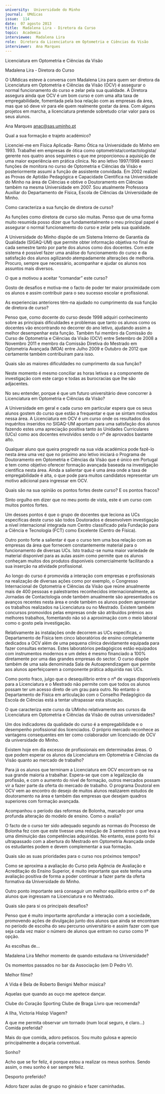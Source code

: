 ```yaml
---
university:  Universidade do Minho
journal:  UMdicas
issue:  114
date:  07 agosto 2013
title:  Madalena Lira - Diretora da Curso
topic:  Academia
interviewee:  Madalena Lira 
role:  Diretora da Licenciatura em Optometria e Ciências da Visão
interviewer:  Ana Marques
---
```

 

 Licenciatura em Optometria e Ciências da Visão 

 Madalena Lira - Diretora do Curso 

 O UMdicas esteve à conversa com Madalena Lira para quem ser diretora da Licenciatura em Optometria e Ciências da Visão (OCV) é assegurar o normal funcionamento do curso e zelar pela sua qualidade. A Diretora assegura ainda que OCV é um bom curso e com uma alta taxa de empregabilidade, fomentada pela boa relação com as empresas da área, mas que só deve vir para ele quem realmente gostar da área. Com alguns projetos em marcha, a licenciatura pretende sobretudo criar valor para os seus alunos.

 

 Ana Marques anac@sas.uminho.pt 

 Qual a sua formação e trajeto académico?

 Licenciei-me em Física Aplicada- Ramo Ótica na Universidade do Minho em 1993. Trabalhei em empresas de ótica como optometrista/contactologista/ gerente nos quatro anos seguintes o que me proporcionou a aquisição de uma maior experiência em prática clinica. No ano letivo 1997/1998 exerci funções de monitora no curso de Optometria e Ciências da Visão e posteriormente assumi a função de assistente convidada. Em 2002 realizei as Provas de Aptidão Pedagógica e Capacidade Cientifica na Universidade do Minho na área de Ciências e obtive o Doutoramento em Ciências também na mesma Universidade em 2007. Sou atualmente Professora Auxiliar do Departamento de Física, Escola de Ciências da Universidade de Minho.

 

 Como caracteriza a sua função de diretora de curso?

 As funções como diretora de curso são muitas. Penso que de uma forma muito resumida posso dizer que fundamentalmente o meu principal papel é assegurar o normal funcionamento do curso e zelar pela sua qualidade.

 A Universidade do Minho dispõe de um Sistema Interno de Garantia da Qualidade (SIGAQ-UM) que permite obter informação objetiva no final de cada semestre tanto por parte dos alunos como dos docentes. Com este sistema é possível fazer uma análise do funcionamento do curso e da satisfação dos alunos agilizando atempadamente alterações de melhoria. Procuro, sempre que necessário, acompanhar e ajudar os alunos nos assuntos mais diversos.

 

 O que a motivou a aceitar “comandar” este curso?

 Gosto de desafios e motiva-me o facto de poder ter maior proximidade com os alunos e assim contribuir para o seu sucesso escolar e profissional.

 

 As experiencias anteriores têm-na ajudado no cumprimento da sua função de diretora de curso?

 Penso que, como docente do curso desde 1998 adquiri conhecimento sobre as principais dificuldades e problemas que tanto os alunos como os docentes vão encontrando no decorrer do ano letivo, ajudando assim a melhor desempenhar esta função. Também fui membro da Comissão do Curso de Optometria e Ciências da Visão (OCV) entre Setembro de 2008 a Novembro 2011 e membro da Comissão Diretiva do Mestrado em Optometria Avançada (MOA) entre Julho 2009 e Outubro de 2012 que certamente também contribuíram para isso.

 

 Quais são as maiores dificuldades no cumprimento da sua função?

 Neste momento é mesmo conciliar as horas letivas e a componente de investigação com este cargo e todas as burocracias que lhe são adjacentes.

 

 No seu entender, porque é que um futuro universitário deve concorrer à Licenciatura em Optometria e Ciências da Visão?

 A Universidade em geral e cada curso em particular espera que os seus alunos gostem do curso que estão a frequentar e que se sintam motivados nessa área. A Licenciatura em OCV é um curso onde os resultados dos inquéritos inseridos no SIGAQ-UM apontam para uma satisfação dos alunos fazendo estes uma apreciação positiva tanto às Unidades Curriculares (UCs) como aos docentes envolvidos sendo o nº de aprovados bastante alto.

 Qualquer aluno que queira progredir na sua vida académica pode fazê-lo nesta área uma vez que no próximo ano letivo iniciará o Programa de Doutoramento em Optometria e Ciências da Visão que é único em Portugal e tem como objetivo oferecer formação avançada baseada na investigação científica nesta área. Ainda a salientar que é uma área onde a taxa de empregabilidade é alta, o que pode para muitos candidatos representar um motivo adicional para ingressar em OCV.

 

 Quais são na sua opinião os pontos fortes deste curso? E os pontos fracos?

 Sinto orgulho em dizer que no meu ponto de vista, este é um curso com muitos pontos fortes.

 Um desses pontos é que o grupo de docentes que leciona as UCs especificas deste curso são todos Doutorados e desenvolvem investigação a nível internacional integrada num Centro classificado pela Fundação para a Ciência e Tecnologia (FCT) como Excelente (Centro de Física).

 Outro ponto forte a salientar é que o curso tem uma boa relação com as empresas da área que fornecem constantemente material para o funcionamento de diversas UCs. Isto traduz-se numa maior variedade de material disponível para as aulas assim como permite que os alunos conheçam muitos dos produtos disponíveis comercialmente facilitando a sua inserção na atividade profissional.

 Ao longo do curso é promovida a interação com empresas e profissionais na realização de diversas ações como por exemplo, o Congresso Internacional de Optometria e Ciências da Visão que reúne anualmente mais de 400 pessoas e palestrantes reconhecidos internacionalmente, as Jornadas de Contactologia onde também anualmente são apresentados os avanços recentes nesta área e onde também os alunos podem apresentar os trabalhos realizados na Licenciatura ou no Mestrado. Existem também concursos promovidos pelas empresas onde são atribuídos prémios aos melhores trabalhos, fomentando não só a aproximação com o meio laboral como o gosto pela investigação.

 Relativamente às instalações onde decorrem as UCs especificas, o Departamento de Física tem cinco laboratórios de ensino completamente dedicados a OCV além de uma pequena clínica devidamente equipada para fazer consultas externas. Estes laboratórios pedagógicos estão equipados com instrumentos modernos e um deles é mesmo financiado a 100% diretamente por uma das grandes empresas do sector. O curso dispõe também de uma sala denominada Sala de Autoaprendizagem que permite aos alunos aperfeiçoarem a componente prática adquirida nas UCs.

 Como ponto fraco, julgo que o desequilíbrio entre o nº de vagas disponíveis para a Licenciatura e o Mestrado não permite com que todos os alunos possam ter um acesso direto de um grau para outro. No entanto o Departamento de Fisica em articulação com o Conselho Pedagógico da Escola de Ciências está a tentar ultrapassar esta situação.

 

 O que caracteriza este curso da UMinho relativamente aos cursos da Licenciatura em Optometria e Ciências da Visão de outras universidades?

 Um dos indicadores da qualidade do curso é a empregabilidade e o desempenho profissional dos licenciados. O próprio mercado reconhece as vantagens consequentes em ter como colaborador um licenciado de OCV da universidade do Minho.

 

 Existem hoje em dia excesso de profissionais em determinadas áreas. O que podem esperar os alunos da Licenciatura em Optometria e Ciências da Visão quanto ao mercado de trabalho?

 Para já os alunos que terminam a Licenciatura em OCV encontram-se na sua grande maioria a trabalhar. Espera-se que com a legalização da profissão, e com o aumento do nível de formação, outros mercados possam vir a fazer parte da oferta do mercado de trabalho. O programa Doutoral em OCV vem ao encontro do desejo de muitos alunos realizarem estudos de doutoramento na área e também das empresas que desejam quadros superiores com formação avançada.

 

 Acompanhou o período das reformas de Bolonha, marcado por uma profunda alteração do modelo de ensino. Como o avalia?

 O facto de o curso ter sido adequado segundo as normas do Processo de Bolonha fez com que este tivesse uma redução de 3 semestres o que leva a uma diminuição das competências adquiridas. No entanto, esse ponto foi ultrapassado com a abertura do Mestrado em Optometria Avançada onde os estudantes podem e devem complementar a sua formação.

 

 Quais são as suas prioridades para o curso nos próximos tempos?

 Como se aproxima a avaliação do Curso pela Agência de Avaliação e Acreditação do Ensino Superior, é muito importante que este tenha uma avaliação positiva de forma a poder continuar a fazer parte da oferta formativa da Universidade do Minho.

 Outro ponto importante será conseguir um melhor equilíbrio entre o nº de alunos que ingressam na Licenciatura e no Mestrado.

 

 Quais são para si os principais desafios?

 Penso que é muito importante aprofundar a interação com a sociedade, promovendo ações de divulgação junto dos alunos que ainda se encontram no período de escolha do seu percurso universitário e assim fazer com que seja cada vez maior o número de alunos que entram no curso como 1ª opção.

 

 As escolhas de...

 Madalena Lira Melhor momento de quando estudava na Universidade?

 Os momentos passados no bar da Associação (em D Pedro V).

 Melhor filme?

 A Vida é Bela de Roberto Benigni Melhor música?

 Aquelas que quando as ouço me apetece dançar.

 Clube do Coração Sporting Clube de Braga Livro que recomenda?

 A Ilha, Victoria Hislop Viagem?

 A que me permita observar um tornado (num local seguro, é claro…) Comida preferida?

 Mais do que comida, adoro petiscos. Sou muito gulosa e aprecio principalmente a doçaria conventual.

 Sonho?

 Acho que se for feliz, é porque estou a realizar os meus sonhos. Sendo assim, o meu sonho é ser sempre feliz.

 Desporto preferido?

 Adoro fazer aulas de grupo no ginásio e fazer caminhadas.

